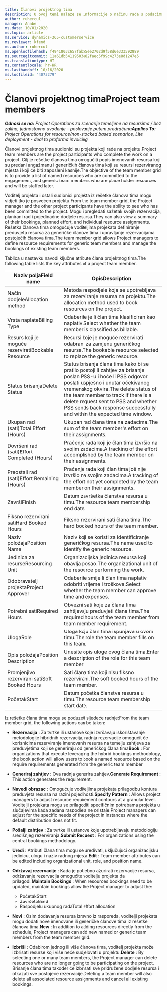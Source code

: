 ```yaml
---
title: Članovi projektnog tima
description: U ovoj temi nalaze se informacije o načinu rada s podacima o članu projektnog tima, atributima i planiranju.
author: ruhercul
manager: Annbe
ms.date: 10/01/2020
ms.topic: article
ms.service: dynamics-365-customerservice
ms.reviewer: kfend
ms.author: ruhercul
ms.openlocfilehash: f4941803c657fab55ee2702d9f58d6e333592889
ms.sourcegitcommit: 11a61db54119503e82faec5f99c4273e8d1247e5
ms.translationtype: HT
ms.contentlocale: hr-HR
ms.lasthandoff: 10/16/2020
ms.locfileid: "4073279"
---
```

# <a name="project-team-members"></a><span data-ttu-id="34dec-103">Članovi projektnog tima</span><span class="sxs-lookup"><span data-stu-id="34dec-103">Project team members</span></span>

<span data-ttu-id="34dec-104">_**Odnosi se na:** Project Operations za scenarije temeljene na resursima / bez zaliha, jednostavno uvođenje – poslovanje putem predračuna_</span><span class="sxs-lookup"><span data-stu-id="34dec-104">_**Applies To:** Project Operations for resource/non-stocked based scenarios, Lite deployment - deal to proforma invoicing_</span></span>

<span data-ttu-id="34dec-105">Članovi projektnog tima sudionici su projekta koji rade na projektu.</span><span class="sxs-lookup"><span data-stu-id="34dec-105">Project team members are the project participants who complete the work on a project.</span></span> <span data-ttu-id="34dec-106">Cilj je rešetke članova tima omogućiti popis imenovanih resursa koji su predani angažmanu i generičkih članova tima koji su resursi rezerviranog mjesta i koji će biti zaposleni kasnije.</span><span class="sxs-lookup"><span data-stu-id="34dec-106">The objective of the team member grid is to provide a list of named resources who are committed to the engagement, and generic team members who are place holder resources and will be staffed later.</span></span>

<span data-ttu-id="34dec-107">Voditelj projekta i ostali sudionici projekta iz rešetke članova tima mogu vidjeti tko je posvećen projektu.</span><span class="sxs-lookup"><span data-stu-id="34dec-107">From the team member grid, the Project manager and the other project participants have the ability to see who has been committed to the project.</span></span> <span data-ttu-id="34dec-108">Mogu i pregledati sažetak svojih rezervacija, planirani rad i pojedinačne dodjele resursa.</span><span class="sxs-lookup"><span data-stu-id="34dec-108">They can also view a summary of their bookings, planned effort, and individual resource assignments.</span></span> <span data-ttu-id="34dec-109">Rešetka članova tima omogućuje voditeljima projekata definiranje preduvjeta resursa za generičke članove tima i upravljanje rezervacijama postojećih članova tima.</span><span class="sxs-lookup"><span data-stu-id="34dec-109">The team member grid allows Project managers to define resource requirements for generic team members and manage the bookings of existing team members.</span></span>

<span data-ttu-id="34dec-110">Tablica u nastavku navodi ključne atribute člana projektnog tima.</span><span class="sxs-lookup"><span data-stu-id="34dec-110">The following table lists the key attributes of a project team member.</span></span>

| <span data-ttu-id="34dec-111">Naziv polja</span><span class="sxs-lookup"><span data-stu-id="34dec-111">Field name</span></span>          | <span data-ttu-id="34dec-112">Opis</span><span class="sxs-lookup"><span data-stu-id="34dec-112">Description</span></span>                                                                                                                                                                  |
|--------------------------|-----------------------------------------------------------------------------------------------------------------------------------------------------------------------------------|
| <span data-ttu-id="34dec-113">Način dodjele</span><span class="sxs-lookup"><span data-stu-id="34dec-113">Allocation method</span></span>        | <span data-ttu-id="34dec-114">Metoda raspodjele koja se upotrebljava za rezerviranje resursa na projektu.</span><span class="sxs-lookup"><span data-stu-id="34dec-114">The allocation method used to book resources on the project.</span></span>                                                                         |
| <span data-ttu-id="34dec-115">Vrsta naplate</span><span class="sxs-lookup"><span data-stu-id="34dec-115">Billing Type</span></span>             | <span data-ttu-id="34dec-116">Odaberite je li član tima klasificiran kao naplativ.</span><span class="sxs-lookup"><span data-stu-id="34dec-116">Select whether the team member is classified as billable.</span></span>                                                                                                                                       |
| <span data-ttu-id="34dec-117">Resurs koji je moguće rezervirati</span><span class="sxs-lookup"><span data-stu-id="34dec-117">Bookable Resource</span></span>        | <span data-ttu-id="34dec-118">Resursi koje je moguće rezervirati odabrani za zamjenu generičkog resursa.</span><span class="sxs-lookup"><span data-stu-id="34dec-118">The bookable resource selected to replace the generic resource.</span></span>                                                                                                                   |
| <span data-ttu-id="34dec-119">Status brisanja</span><span class="sxs-lookup"><span data-stu-id="34dec-119">Delete Status</span></span>            | <span data-ttu-id="34dec-120">Status brisanja člana tima kako bi se pratilo postoji li zahtjev za brisanje poslan PSS-u i hoće li PSS odgovor poslati uspješno i unutar očekivanog vremenskog okvira.</span><span class="sxs-lookup"><span data-stu-id="34dec-120">The delete status of the team member to track if there is a delete request sent to PSS and whether PSS sends back response successfully and within the expected time window.</span></span> |
| <span data-ttu-id="34dec-121">Ukupan rad (sati)</span><span class="sxs-lookup"><span data-stu-id="34dec-121">Total Effort (Hours)</span></span>     | <span data-ttu-id="34dec-122">Ukupan rad člana tima na zadacima.</span><span class="sxs-lookup"><span data-stu-id="34dec-122">The sum of the team member's effort on their assignments.</span></span>                                                                                                                         |
| <span data-ttu-id="34dec-123">Dovršeni rad (sati)</span><span class="sxs-lookup"><span data-stu-id="34dec-123">Effort Completed (Hours)</span></span> | <span data-ttu-id="34dec-124">Praćenje rada koji je član tima izvršio na svojim zadacima.</span><span class="sxs-lookup"><span data-stu-id="34dec-124">A tracking of the effort accomplished by the team member on their assignments.</span></span>                                                                                           |
| <span data-ttu-id="34dec-125">Preostali rad (sati)</span><span class="sxs-lookup"><span data-stu-id="34dec-125">Effort Remaining (Hours)</span></span> | <span data-ttu-id="34dec-126">Praćenje rada koji član tima još nije izvršio na svojim zadacima.</span><span class="sxs-lookup"><span data-stu-id="34dec-126">A tracking of the effort not yet completed by the team member on their assignments.</span></span>                                                                                    |
| <span data-ttu-id="34dec-127">Završi</span><span class="sxs-lookup"><span data-stu-id="34dec-127">Finish</span></span>                   | <span data-ttu-id="34dec-128">Datum završetka članstva resursa u timu.</span><span class="sxs-lookup"><span data-stu-id="34dec-128">The resource team membership end date.</span></span>                                                                                                                                            |
| <span data-ttu-id="34dec-129">Fiksno rezervirani sati</span><span class="sxs-lookup"><span data-stu-id="34dec-129">Hard Booked Hours</span></span>        | <span data-ttu-id="34dec-130">Fiksno rezervirani sati člana tima.</span><span class="sxs-lookup"><span data-stu-id="34dec-130">The hard booked hours of the team member.</span></span>                                                                                                                                                                |
| <span data-ttu-id="34dec-131">Naziv položaja</span><span class="sxs-lookup"><span data-stu-id="34dec-131">Position Name</span></span>            | <span data-ttu-id="34dec-132">Naziv koji se koristi za identificiranje generičkog resursa.</span><span class="sxs-lookup"><span data-stu-id="34dec-132">The name used to identify the generic resource.</span></span>                                                                                                                                   |
| <span data-ttu-id="34dec-133">Jedinica za resurse</span><span class="sxs-lookup"><span data-stu-id="34dec-133">Resourcing Unit</span></span>          | <span data-ttu-id="34dec-134">Organizacijska jedinica resursa koji obavlja posao.</span><span class="sxs-lookup"><span data-stu-id="34dec-134">The organizational unit of the resource performing the work.</span></span>                                                                                                                      |
| <span data-ttu-id="34dec-135">Odobravatelj projekta</span><span class="sxs-lookup"><span data-stu-id="34dec-135">Project Approver</span></span>         | <span data-ttu-id="34dec-136">Odaberite smije li član tima naplativ odobriti vrijeme i troškove.</span><span class="sxs-lookup"><span data-stu-id="34dec-136">Select whether the team member can approve time and expenses.</span></span>                                                                                                                     |
| <span data-ttu-id="34dec-137">Potrebni sati</span><span class="sxs-lookup"><span data-stu-id="34dec-137">Required Hours</span></span>           | <span data-ttu-id="34dec-138">Obvezni sati koje za člana tima zahtijevaju preduvjeti člana tima.</span><span class="sxs-lookup"><span data-stu-id="34dec-138">The required hours of the team member from team member requirement.</span></span>                                                                                                                       |
| <span data-ttu-id="34dec-139">Uloga</span><span class="sxs-lookup"><span data-stu-id="34dec-139">Role</span></span>                     | <span data-ttu-id="34dec-140">Uloga koju član tima ispunjava u ovom timu.</span><span class="sxs-lookup"><span data-stu-id="34dec-140">The role the team member fills on this team.</span></span>                                                                                                                                |
| <span data-ttu-id="34dec-141">Opis položaja</span><span class="sxs-lookup"><span data-stu-id="34dec-141">Position Description</span></span>     | <span data-ttu-id="34dec-142">Unesite opis uloge ovog člana tima.</span><span class="sxs-lookup"><span data-stu-id="34dec-142">Enter a description of the role for this team member.</span></span>                                                                                                                             |
| <span data-ttu-id="34dec-143">Promjenjivo rezervirani sati</span><span class="sxs-lookup"><span data-stu-id="34dec-143">Soft Booked Hours</span></span>        | <span data-ttu-id="34dec-144">Sati člana tima koji nisu fiksno rezervirani.</span><span class="sxs-lookup"><span data-stu-id="34dec-144">The soft booked hours of the team member.</span></span>                                                                                                                                                                 |
| <span data-ttu-id="34dec-145">Početak</span><span class="sxs-lookup"><span data-stu-id="34dec-145">Start</span></span>                    | <span data-ttu-id="34dec-146">Datum početka članstva resursa u timu.</span><span class="sxs-lookup"><span data-stu-id="34dec-146">The resource team membership start date.</span></span>                                                                                                                                          |

<span data-ttu-id="34dec-147">Iz rešetke člana tima mogu se poduzeti sljedeće radnje:</span><span class="sxs-lookup"><span data-stu-id="34dec-147">From the team member grid, the following actions can be taken:</span></span>

- <span data-ttu-id="34dec-148">**Rezervacija** : Za tvrtke ili ustanove koje izvršavaju iskorištavanje metodologije hibridnih rezervacija, radnja rezervacije omogućit će korisnicima rezerviranje imenovanih resursa na temelju zahtjeva za preduvjetima koji se generiraju od generičkog člana tima</span><span class="sxs-lookup"><span data-stu-id="34dec-148">**Book** : For organizations that execute leveraging the hybrid bookings methodology, the book action will allow users to book a named resource based on the require requirements generated from the generic team member</span></span>
- <span data-ttu-id="34dec-149">**Generiraj zahtjev** : Ova radnja generira zahtjev.</span><span class="sxs-lookup"><span data-stu-id="34dec-149">**Generate Requirement** : This action generates the requirement.</span></span>
- <span data-ttu-id="34dec-150">**Navedi obrazac** : Omogućuje voditeljima projekata prilagodbu kontura preduvjeta resursa na razini pojedinosti.</span><span class="sxs-lookup"><span data-stu-id="34dec-150">**Specify Pattern** : Allows project managers to adjust resource requirement contours at a granular level.</span></span> <span data-ttu-id="34dec-151">Voditelji projekata mogu se prilagoditi specifičnim potrebama projekta u slučajevima kada zadana raspodjela ne pristaje.</span><span class="sxs-lookup"><span data-stu-id="34dec-151">Project managers can adjust for the specific needs of the project in instances where the default distribution does not fit.</span></span>
- <span data-ttu-id="34dec-152">**Pošalji zahtjev** : Za tvrtke ili ustanove koje upotrebljavaju metodologiju središnjeg rezerviranja.</span><span class="sxs-lookup"><span data-stu-id="34dec-152">**Submit Request** : For organizations using the central bookings methodology.</span></span>
- <span data-ttu-id="34dec-153">**Uredi** : Atributi člana tima mogu se uređivati, uključujući organizacijsku jedinicu, ulogu i naziv radnog mjesta.</span><span class="sxs-lookup"><span data-stu-id="34dec-153">**Edit** : Team member attributes can be edited including organizational unit, role, and position name.</span></span>
- <span data-ttu-id="34dec-154">**Održavaj rezervacije** : Kada je potrebno ažurirati rezervacije resursa, održavanje rezervacija omogućite voditelju projekta da prilagodi:</span><span class="sxs-lookup"><span data-stu-id="34dec-154">**Maintain Bookings** : When resources bookings need to be updated, maintain bookings allow the Project manager to adjust the:</span></span>

    - <span data-ttu-id="34dec-155">Početak</span><span class="sxs-lookup"><span data-stu-id="34dec-155">Start</span></span>
    - <span data-ttu-id="34dec-156">Završetak</span><span class="sxs-lookup"><span data-stu-id="34dec-156">End</span></span>
    - <span data-ttu-id="34dec-157">Raspodjelu ukupnog rada</span><span class="sxs-lookup"><span data-stu-id="34dec-157">Total effort allocation</span></span>

- <span data-ttu-id="34dec-158">**Novi** : Osim dodavanja resursa izravno iz rasporeda, voditelji projekata mogu dodati nove imenovane ili generičke članove tima iz rešetke članova tima.</span><span class="sxs-lookup"><span data-stu-id="34dec-158">**New** : In addition to adding resources directly from the schedule, Project managers can add new named or generic team members from the team member grid.</span></span>
- <span data-ttu-id="34dec-159">**Izbriši** : Odabirom jednog ili više članova tima, voditelj projekta može izbrisati resurse koji više neće sudjelovati u projektu.</span><span class="sxs-lookup"><span data-stu-id="34dec-159">**Delete** : By selecting one or many team members, the Project manager can delete resources who are no longer going to be participating on the project.</span></span> <span data-ttu-id="34dec-160">Brisanje člana tima također će izbrisati sve pridružene dodjele resursa i otkazati sve postojeće rezervacije.</span><span class="sxs-lookup"><span data-stu-id="34dec-160">Deleting a team member will also delete all associated resource assignments and  cancel all existing bookings.</span></span>
